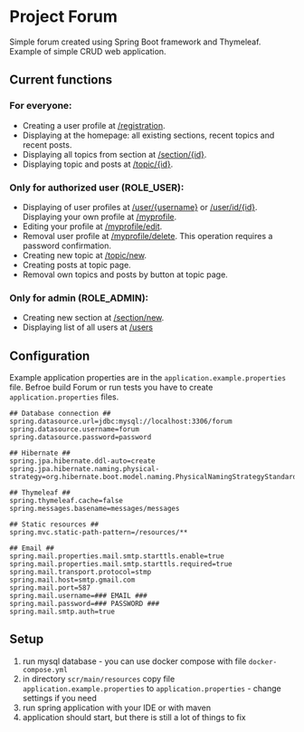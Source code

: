 # **Project Forum**
Simple forum created using Spring Boot framework and Thymeleaf.
Example of simple CRUD web application. 


## Current functions
### For everyone: 
- Creating a user profile at [/registration](http://localhost:8080/forum/registration).
- Displaying at the homepage: all existing sections, recent topics and recent posts.
- Displaying all topics from section at [/section/{id}](http://localhost:8080/forum/section/1).
- Displaying topic and posts at [/topic/{id}](http://localhost:8080/forum/topic/1).

### Only for authorized user (ROLE_USER):
- Displaying of user profiles at [/user/{username}](http://localhost:8080/forum/user/user) or [/user/id/{id}](http://localhost:8080/forum/user/id/1). Displaying your own profile at [/myprofile](http://localhost:8080/forum/myprofile).
- Editing your profile at [/myprofile/edit](http://localhost:8080/forum/myprofile/edit).
- Removal user profile at [/myprofile/delete](http://localhost:8080/forum/myprofile/delete). This operation requires a password confirmation.
- Creating new topic at [/topic/new](http://localhost:8080/forum/topic/new).
- Creating posts at topic page.
- Removal own topics and posts by button at topic page.

### Only for admin (ROLE_ADMIN): 
- Creating new section at [/section/new](http://localhost:8080/forum/section/new).
- Displaying list of all users at [/users](http://localhost:8080/forum//users)

## Configuration
Example application properties are in the `application.example.properties` file.
Befroe build Forum or run tests you have to create `application.properties` files.

```properties
## Database connection ##
spring.datasource.url=jdbc:mysql://localhost:3306/forum
spring.datasource.username=forum
spring.datasource.password=password

## Hibernate ##
spring.jpa.hibernate.ddl-auto=create
spring.jpa.hibernate.naming.physical-strategy=org.hibernate.boot.model.naming.PhysicalNamingStrategyStandardImpl

## Thymeleaf ##
spring.thymeleaf.cache=false
spring.messages.basename=messages/messages

## Static resources ##
spring.mvc.static-path-pattern=/resources/**

## Email ##
spring.mail.properties.mail.smtp.starttls.enable=true
spring.mail.properties.mail.smtp.starttls.required=true
spring.mail.transport.protocol=stmp
spring.mail.host=smtp.gmail.com
spring.mail.port=587
spring.mail.username=### EMAIL ###
spring.mail.password=### PASSWORD ### 
spring.mail.smtp.auth=true
```

## Setup

1. run mysql database - you can use docker compose with file `docker-compose.yml`
1. in directory `scr/main/resources` copy file `application.example.properties` to `application.properties` - change settings if you need
1. run spring application with your IDE or with maven
1. application should start, but there is still a lot of things to fix